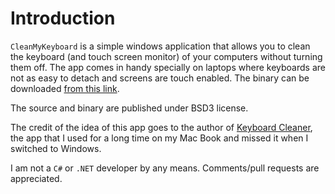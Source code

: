 # Introduction

`CleanMyKeyboard` is a simple windows application that allows you to clean
the keyboard (and touch screen monitor) of your computers without turning them off.
The app comes in handy specially on laptops where keyboards are not as easy to detach and
screens are touch enabled.
The binary can be downloaded [from this link](https://github.com/mohsen3/CleanMyKeyboard/blob/master/bin/CleanMyKeyboard-1.0.0.exe?raw=true).

The source and binary are published under BSD3 license.

The credit of the idea of this app goes to the author of
[Keyboard Cleaner](http://jan.prima.de/~jan/plok/archives/48-Keyboard-Cleaner.html),
the app that I used for a long time on my Mac Book and missed it when I switched to Windows.

I am not a `C#` or `.NET` developer by any means.
Comments/pull requests are appreciated. 

